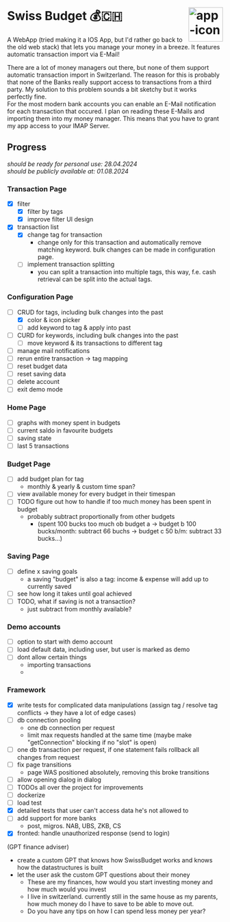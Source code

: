# Swiss Budget 💰🇨🇭 <img src="https://github.com/M1chaCH/swiss-budget/assets/67689103/3aa9b887-93fc-4ebc-82ef-8d1e1b0cdc14" alt="app-icon" height="80px" style="float: right" />

A WebApp (tried making it a IOS App, but I'd rather go back to the old web stack) that lets you
manage your money in a breeze. It features automatic transaction import via E-Mail!



There are a lot of money managers out there, but none of them support automatic transaction import in Switzerland. The reason for this is probably that none of the Banks really support access to transactions from a third party. My solution to this problem sounds a bit sketchy but it works perfectly fine.  
For the most modern bank accounts you can enable an E-Mail notification for each transaction that occured. I plan on reading these E-Mails and importing them into my money manager. This means that you have to grant my app access to your IMAP Server.

## Progress
_should be ready for personal use: 28.04.2024_  
_should be publicly available at: 01.08.2024_

### Transaction Page
- [x] filter
  - [x] filter by tags
  - [x] improve filter UI design
- [x] transaction list
  - [x] change tag for transaction
    - change only for this transaction and automatically remove matching keyword. bulk changes can be made in configuration page.
  - [ ] implement transaction splitting
    - you can split a transaction into multiple tags, this way, f.e. cash retrieval can be split into the actual tags. 

### Configuration Page
- [ ] CRUD for tags, including bulk changes into the past
  - [x] color & icon picker
  - [ ] add keyword to tag & apply into past
- [ ] CURD for keywords, including bulk changes into the past
  - [ ] move keyword & its transactions to different tag
- [ ] manage mail notifications
- [ ] rerun entire transaction -> tag mapping
- [ ] reset budget data
- [ ] reset saving data
- [ ] delete account
- [ ] exit demo mode 

### Home Page
- [ ] graphs with money spent in budgets
- [ ] current saldo in favourite budgets 
- [ ] saving state
- [ ] last 5 transactions

### Budget Page
- [ ] add budget plan for tag
    - monthly & yearly & custom time span?
- [ ] view available money for every budget in their timespan
- [ ] TODO figure out how to handle if too much money has been spent in budget
  - probably subtract proportionally from other budgets
    - (spent 100 bucks too much ob budget a -> budget b 100 bucks/month: subtract 66 buchs -> budget c 50 b/m: subtract 33 bucks...)

### Saving Page
- [ ] define x saving goals
  - a saving "budget" is also a tag: income & expense will add up to currently saved
- [ ] see how long it takes until goal achieved
- [ ] TODO, what if saving is not a transaction?
  - just subtract from monthly available?

### Demo accounts
- [ ] option to start with demo account
- [ ] load default data, including user, but user is marked as demo
- [ ] dont allow certain things
  - importing transactions
  - 

### Framework
- [x] write tests for complicated data manipulations (assign tag / resolve tag conflicts -> they have a lot of edge cases)
- [ ] db connection pooling 
  - one db connection per request
  - limit max requests handled at the same time (maybe make "getConnection" blocking if no "slot" is open)
- [ ] one db transaction per request, if one statement fails rollback all changes from request
- [ ] fix page transitions
  - page WAS positioned absolutely, removing this broke transitions
- [ ] allow opening dialog in dialog
- [ ] TODOs all over the project for improvements
- [ ] dockerize
- [ ] load test
- [x] detailed tests that user can't access data he's not allowed to
- [ ] add support for more banks
  - post, migros. NAB, UBS, ZKB, CS
- [x] fronted: handle unauthorized response (send to login)

(GPT finance adviser)
- create a custom GPT that knows how SwissBudget works and knows how the datastructures is built
- let the user ask the custom GPT questions about their money
  - These are my finances, how would you start investing money and how much would you invest
  - I live in switzerland. currently still in the same house as my parents, how much money do I have to save to be able to move out.
  - Do you have any tips on how I can spend less money per year?
